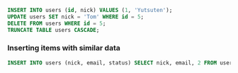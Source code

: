 ---
---

```sql
INSERT INTO users (id, nick) VALUES (1, 'Yutsuten');
UPDATE users SET nick = 'Tom' WHERE id = 5;
DELETE FROM users WHERE id = 5;
TRUNCATE TABLE users CASCADE;
```

### Inserting items with similar data
```sql
INSERT INTO users (nick, email, status) SELECT nick, email, 2 FROM users WHERE status = 1;
```

